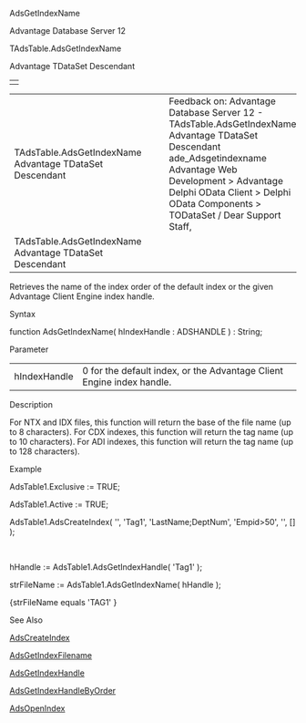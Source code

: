 AdsGetIndexName




Advantage Database Server 12  

TAdsTable.AdsGetIndexName

Advantage TDataSet Descendant

|  |
| --- |
|  |

|  |  |  |  |  |
| --- | --- | --- | --- | --- |
| TAdsTable.AdsGetIndexName  Advantage TDataSet Descendant |  |  | Feedback on: Advantage Database Server 12 - TAdsTable.AdsGetIndexName Advantage TDataSet Descendant ade\_Adsgetindexname Advantage Web Development > Advantage Delphi OData Client > Delphi OData Components > TODataSet / Dear Support Staff, |  |
| TAdsTable.AdsGetIndexName  Advantage TDataSet Descendant |  |  |  |  |

Retrieves the name of the index order of the default index or the given Advantage Client Engine index handle.

Syntax

function AdsGetIndexName( hIndexHandle : ADSHANDLE ) : String;

Parameter

|  |  |
| --- | --- |
| hIndexHandle | 0 for the default index, or the Advantage Client Engine index handle. |

Description

For NTX and IDX files, this function will return the base of the file name (up to 8 characters). For CDX indexes, this function will return the tag name (up to 10 characters). For ADI indexes, this function will return the tag name (up to 128 characters).

Example

AdsTable1.Exclusive := TRUE;

AdsTable1.Active := TRUE;

AdsTable1.AdsCreateIndex( '', 'Tag1', 'LastName;DeptNum', 'Empid>50', '', [] );

 

hHandle := AdsTable1.AdsGetIndexHandle( 'Tag1' );

strFileName := AdsTable1.AdsGetIndexName( hHandle );

{strFileName equals 'TAG1' }

See Also

[AdsCreateIndex](ade_adscreateindex.htm)

[AdsGetIndexFilename](ade_adsgetindexfilename.htm)

[AdsGetIndexHandle](ade_adsgetindexhandle.htm)

[AdsGetIndexHandleByOrder](ade_adsgetindexhandlebyorder.htm)

[AdsOpenIndex](ade_adsopenindex.htm)